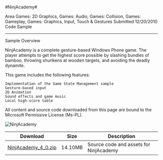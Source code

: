 #NinjAcademy#

Area
Games: 2D Graphics, Games: Audio, Games: Collision, Games: Gameplay, Games: Graphics, Input, Touch & Gestures
Submitted
12/20/2010
Code Sample

---

Sample Overview

NinjAcademy is a complete gesture-based Windows Phone game. The player attempts to get the highest score possible by slashing bundles of bamboo, throwing shurikens at wooden targets, and avoiding the deadly dynamite.

This game includes the following features:

    Implementation of the Game State Management sample
    Gesture-based input
    2D Animation
    Sound effects and game music
    Local high-score table


All content and source code downloaded from this page are bound to the Microsoft Permissive License (Ms-PL).

![NinjAcademy](https://github.com/kniEngine/XNAGameStudio/blob/master/Images/ninjacademy1.png)  	  	 

 
Download | Size | Description
---|---|---|
[NinjAcademy_4_0.zip](https://github.com/kniEngine/XNAGameStudio/blob/master/Samples/NinjAcademy_4_0.zip?raw=true) | 14.10MB | Source code and assets for NinjAcademy